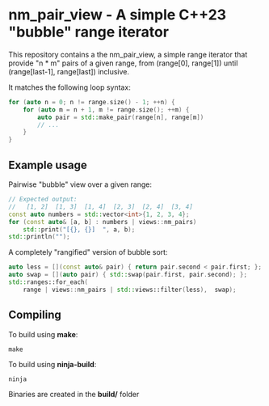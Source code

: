 # nm_pair_view - A simple C++23 "bubble" range iterator

This repository contains a the nm_pair_view, a simple range iterator
that provide "n \* m" pairs of a given range,
from (range[0], range[1]) until (range[last-1], range[last]) inclusive.

It matches the following loop syntax:

```C++
for (auto n = 0; n != range.size() - 1; ++n) {
    for (auto m = n + 1, m != range.size(); ++m) {
        auto pair = std::make_pair(range[n], range[m])
        // ...
    }
}
```

## Example usage

Pairwise "bubble" view over a given range:

```C++
// Expected output:
//   [1, 2]  [1, 3]  [1, 4]  [2, 3]  [2, 4]  [3, 4]
const auto numbers = std::vector<int>{1, 2, 3, 4};
for (const auto& [a, b] : numbers | views::nm_pairs)
    std::print("[{}, {}]  ", a, b);
std::println("");
```

A completely "rangified" version of bubble sort:

```C++
auto less = [](const auto& pair) { return pair.second < pair.first; };
auto swap = [](auto pair) { std::swap(pair.first, pair.second); };
std::ranges::for_each(
    range | views::nm_pairs | std::views::filter(less),  swap);
```

## Compiling

To build using **make**:

    make

To build using **ninja-build**:

    ninja

Binaries are created in the **build/** folder
